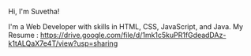  Hi, I'm Suvetha!

I'm a Web Developer with skills in HTML, CSS, JavaScript, and Java.
My Resume : https://drive.google.com/file/d/1mk1c5kuPR1fGdeadDAz-k1tALQaX7e4T/view?usp=sharing

<!--
**suvethaaa/suvethaaa** is a ✨ _special_ ✨ repository because its `README.md` (this file) appears on your GitHub profile.

Here are some ideas to get you started:

- 🔭 I’m currently working on ...
- 🌱 I’m currently learning ...
- 👯 I’m looking to collaborate on ...
- 🤔 I’m looking for help with ...
- 💬 Ask me about ...
- 📫 How to reach me: ...
- 😄 Pronouns: ...
- ⚡ Fun fact: ...
-->

